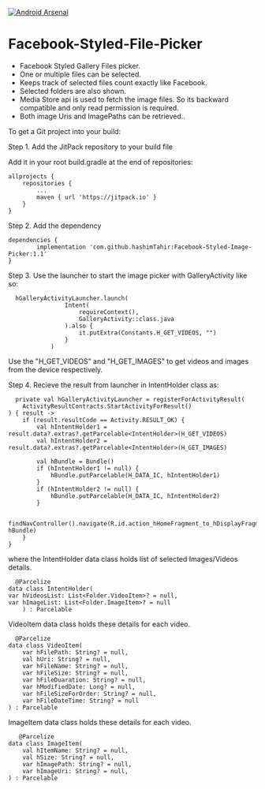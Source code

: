 
[![Android Arsenal]( https://img.shields.io/badge/Android%20Arsenal-Facebook--Styled--Image--Picker-green.svg?style=flat )]( https://android-arsenal.com/details/1/8383 )

# Facebook-Styled-File-Picker

- Facebook Styled Gallery Files picker.
- One or multiple files can be selected.
- Keeps track of selected files count exactly like Facebook.
- Selected folders are also shown.
- Media Store api is used to fetch the image files. So its backward compatible and only read permission is required.
- Both image Uris and ImagePaths can be retrieved..

To get a Git project into your build:

Step 1. Add the JitPack repository to your build file

Add it in your root build.gradle at the end of repositories:

	allprojects {
		repositories {
			...
			maven { url 'https://jitpack.io' }
		}
	}

Step 2. Add the dependency

	dependencies {
	        implementation 'com.github.hashimTahir:Facebook-Styled-Image-Picker:1.1'
	}

Step 3. Use the launcher to start the image picker with GalleryActivity like so:

      hGalleryActivityLauncher.launch(
                    Intent(
                        requireContext(),
                        GalleryActivity::class.java
                    ).also {
                        it.putExtra(Constants.H_GET_VIDEOS, "")
                    }
                )

Use the "H_GET_VIDEOS" and "H_GET_IMAGES" to get videos and images from the device respectively.

Step 4. Recieve the result from launcher in IntentHolder class as:

	  private val hGalleryActivityLauncher = registerForActivityResult(
        ActivityResultContracts.StartActivityForResult()
    ) { result ->
        if (result.resultCode == Activity.RESULT_OK) {
            val hIntentHolder1 = result.data?.extras?.getParcelable<IntentHolder>(H_GET_VIDEOS)
            val hIntentHolder2 = result.data?.extras?.getParcelable<IntentHolder>(H_GET_IMAGES)

            val hBundle = Bundle()
            if (hIntentHolder1 != null) {
                hBundle.putParcelable(H_DATA_IC, hIntentHolder1)
            }
            if (hIntentHolder2 != null) {
                hBundle.putParcelable(H_DATA_IC, hIntentHolder2)
            }

            findNavController().navigate(R.id.action_hHomeFragment_to_hDisplayFragment, hBundle)
        }
    }

where the IntentHolder data class holds list of selected Images/Videos details.

      @Parcelize
    data class IntentHolder(
    var hVideosList: List<Folder.VideoItem>? = null,
    var hImageList: List<Folder.ImageItem>? = null  
        ) : Parcelable


VideoItem data class holds these details for each video.

      @Parcelize
    data class VideoItem(
        var hFilePath: String? = null,
        val hUri: String? = null,
        var hFileName: String? = null,
        var hFileSize: String? = null,
        var hFileDuaration: String? = null,
        var hModifiedDate: Long? = null,
        var hFileSizeForOrder: String? = null,
        var hFileDateTime: String? = null
    ) : Parcelable


ImageItem data class holds these details for each video.

       @Parcelize
    data class ImageItem(
        val hItemName: String? = null,
        val hSize: String? = null,
        var hImagePath: String? = null,
        var hImageUri: String? = null,
    ) : Parcelable








